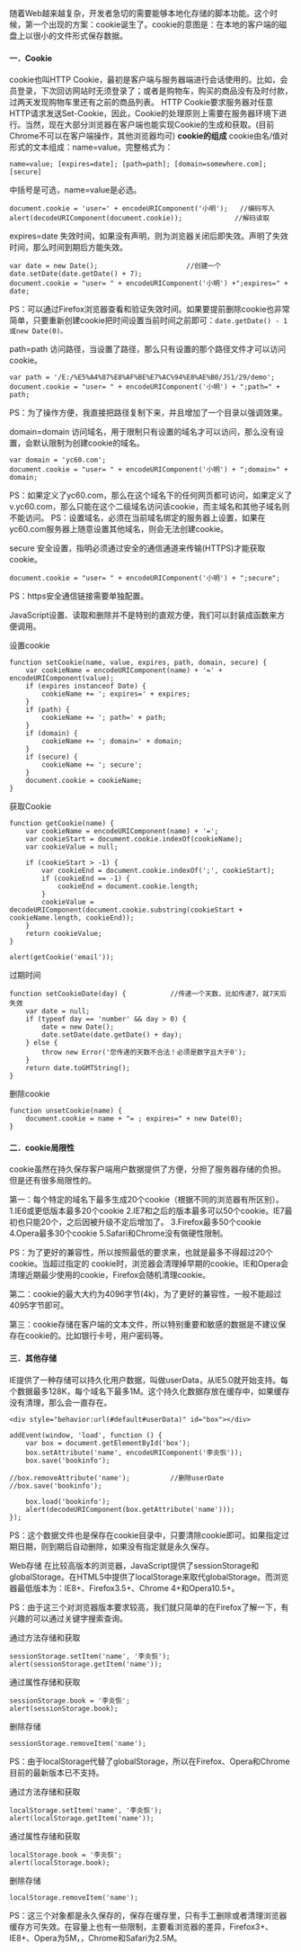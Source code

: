 随着Web越来越复杂，开发者急切的需要能够本地化存储的脚本功能。这个时候，第一个出现的方案：cookie诞生了。cookie的意图是：在本地的客户端的磁盘上以很小的文件形式保存数据。
#### 一．Cookie
cookie也叫HTTP Cookie，最初是客户端与服务器端进行会话使用的。比如，会员登录，下次回访网站时无须登录了；或者是购物车，购买的商品没有及时付款，过两天发现购物车里还有之前的商品列表。
HTTP Cookie要求服务器对任意HTTP请求发送Set-Cookie，因此，Cookie的处理原则上需要在服务器环境下进行。当然，现在大部分浏览器在客户端也能实现Cookie的生成和获取。(目前Chrome不可以在客户端操作，其他浏览器均可)
**cookie的组成**
cookie由名/值对形式的文本组成：name=value。完整格式为：
```
name=value; [expires=date]; [path=path]; [domain=somewhere.com]; [secure]
```
中括号是可选，name=value是必选。
```
document.cookie = 'user=' + encodeURIComponent('小明');	//编码写入
alert(decodeURIComponent(document.cookie));				//解码读取
```

expires=date 失效时间，如果没有声明，则为浏览器关闭后即失效。声明了失效时间，那么时间到期后方能失效。
```
var date = new Date();						//创建一个
date.setDate(date.getDate() + 7);
document.cookie = "user= " + encodeURIComponent('小明') +";expires=" + date;
```

PS：可以通过Firefox浏览器查看和验证失效时间。如果要提前删除cookie也非常简单，只要重新创建cookie把时间设置当前时间之前即可：`date.getDate() - 1或new Date(0)。`

path=path 访问路径，当设置了路径，那么只有设置的那个路径文件才可以访问cookie。
```
var path = '/E:/%E5%A4%87%E8%AF%BE%E7%AC%94%E8%AE%B0/JS1/29/demo';
document.cookie = "user= " + encodeURIComponent('小明') + ";path=" + path;
```

PS：为了操作方便，我直接把路径复制下来，并且增加了一个目录以强调效果。

domain=domain 访问域名，用于限制只有设置的域名才可以访问，那么没有设置，会默认限制为创建cookie的域名。
```
var domain = 'yc60.com';
document.cookie = "user= " + encodeURIComponent('小明') + ";domain=" + domain;
```

PS：如果定义了yc60.com，那么在这个域名下的任何网页都可访问，如果定义了v.yc60.com，那么只能在这个二级域名访问该cookie，而主域名和其他子域名则不能访问。
PS：设置域名，必须在当前域名绑定的服务器上设置，如果在yc60.com服务器上随意设置其他域名，则会无法创建cookie。

secure 安全设置，指明必须通过安全的通信通道来传输(HTTPS)才能获取cookie。
```
document.cookie = "user= " + encodeURIComponent('小明') + ";secure";
```

PS：https安全通信链接需要单独配置。

JavaScript设置、读取和删除并不是特别的直观方便，我们可以封装成函数来方便调用。

设置cookie
```
function setCookie(name, value, expires, path, domain, secure) {
	var cookieName = encodeURIComponent(name) + '=' + encodeURIComponent(value);
	if (expires instanceof Date) {
		cookieName += '; expires=' + expires;
	}
	if (path) {
		cookieName += '; path=' + path;
	}
	if (domain) {
		cookieName += '; domain=' + domain;
	}
	if (secure) {
		cookieName += '; secure';
	}
	document.cookie = cookieName;
}
```

获取Cookie
```
function getCookie(name) {
	var cookieName = encodeURIComponent(name) + '=';
	var cookieStart = document.cookie.indexOf(cookieName);
	var cookieValue = null;

	if (cookieStart > -1) {
		var cookieEnd = document.cookie.indexOf(';', cookieStart);
		if (cookieEnd == -1) {
			cookieEnd = document.cookie.length;
		}
		cookieValue = decodeURIComponent(document.cookie.substring(cookieStart + cookieName.length, cookieEnd));
	}
	return cookieValue;
}

alert(getCookie('email'));
```



过期时间
```
function setCookieDate(day) {			//传递一个天数，比如传递7，就7天后失效
	var date = null;
	if (typeof day == 'number' && day > 0) {
		date = new Date();
		date.setDate(date.getDate() + day);
	} else {
		throw new Error('您传递的天数不合法！必须是数字且大于0');
	}
	return date.toGMTString();
}
```

删除cookie
```
function unsetCookie(name) {
	document.cookie = name + "= ; expires=" + new Date(0);
}

```
#### 二．cookie局限性

cookie虽然在持久保存客户端用户数据提供了方便，分担了服务器存储的负担。但是还有很多局限性的。

第一：每个特定的域名下最多生成20个cookie（根据不同的浏览器有所区别）。
1.IE6或更低版本最多20个cookie
2.IE7和之后的版本最多可以50个cookie。IE7最初也只能20个，之后因被升级不定后增加了。
3.Firefox最多50个cookie
4.Opera最多30个cookie
5.Safari和Chrome没有做硬性限制。

PS：为了更好的兼容性，所以按照最低的要求来，也就是最多不得超过20个cookie。当超过指定的 cookie时，浏览器会清理掉早期的cookie。IE和Opera会清理近期最少使用的cookie，Firefox会随机清理cookie。

第二：cookie的最大大约为4096字节(4k)，为了更好的兼容性，一般不能超过4095字节即可。

第三：cookie存储在客户端的文本文件，所以特别重要和敏感的数据是不建议保存在cookie的。比如银行卡号，用户密码等。


#### 三．其他存储

IE提供了一种存储可以持久化用户数据，叫做userData，从IE5.0就开始支持。每个数据最多128K，每个域名下最多1M。这个持久化数据存放在缓存中，如果缓存没有清理，那么会一直存在。

```
<div style="behavior:url(#default#userData)" id="box"></div>

addEvent(window, 'load', function () {
	var box = document.getElementById('box');
	box.setAttribute('name', encodeURIComponent('李炎恢'));
	box.save('bookinfo');

//box.removeAttribute('name');			//删除userDate
//box.save('bookinfo');

	box.load('bookinfo');
	alert(decodeURIComponent(box.getAttribute('name')));
});
```

PS：这个数据文件也是保存在cookie目录中，只要清除cookie即可。如果指定过期日期，则到期后自动删除，如果没有指定就是永久保存。

Web存储
在比较高版本的浏览器，JavaScript提供了sessionStorage和globalStorage。在HTML5中提供了localStorage来取代globalStorage。而浏览器最低版本为：IE8+、Firefox3.5+、Chrome 4+和Opera10.5+。

PS：由于这三个对浏览器版本要求较高，我们就只简单的在Firefox了解一下，有兴趣的可以通过关键字搜索查询。

通过方法存储和获取
```
sessionStorage.setItem('name', '李炎恢');
alert(sessionStorage.getItem('name'));
```

通过属性存储和获取
```
sessionStorage.book = '李炎恢';
alert(sessionStorage.book);
```

删除存储
```
sessionStorage.removeItem('name');
```

PS：由于localStorage代替了globalStorage，所以在Firefox、Opera和Chrome目前的最新版本已不支持。

通过方法存储和获取
```
localStorage.setItem('name', '李炎恢');
alert(localStorage.getItem('name'));
```

通过属性存储和获取
```
localStorage.book = '李炎恢';
alert(localStorage.book);
```

删除存储
```
localStorage.removeItem('name');
```

PS：这三个对象都是永久保存的，保存在缓存里，只有手工删除或者清理浏览器缓存方可失效。在容量上也有一些限制，主要看浏览器的差异，Firefox3+、IE8+、Opera为5M，，Chrome和Safari为2.5M。












